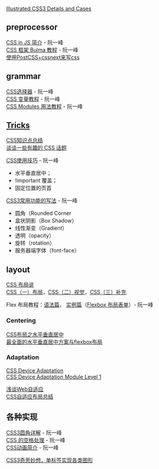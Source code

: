 [Illustrated CSS3 Details and Cases](https://github.com/airen/CSS3)  

## preprocessor

[CSS in JS 简介](http://www.ruanyifeng.com/blog/2017/04/css_in_js.html) - 阮一峰  
[CSS 框架 Bulma 教程](http://www.ruanyifeng.com/blog/2017/10/bulma.html) - 阮一峰  
[使用PostCSS+cssnext来写css](http://www.zhaiqianfeng.com/2017/07/postcss-autoprefixer-cssnext.html)  

## grammar

[CSS选择器](http://www.ruanyifeng.com/blog/2009/03/css_selectors.html) - 阮一峰  
[CSS 变量教程](http://www.ruanyifeng.com/blog/2017/05/css-variables.html) - 阮一峰  
[CSS Modules 用法教程](http://www.ruanyifeng.com/blog/2016/06/css_modules.html) - 阮一峰  

## [Tricks](https://css-tricks.com/)

[CSS知识点总结](https://www.cnblogs.com/Ruth92/p/5206651.html)  
[谈谈一些有趣的 CSS 话题](https://github.com/chokcoco/iCSS)  

[CSS使用技巧](http://www.ruanyifeng.com/blog/2010/03/css_cookbook.html) - 阮一峰  

- 水平垂直居中；  
- !important 覆盖；  
- 固定位置的页首  

[CSS3常用功能的写法](http://www.ruanyifeng.com/blog/2010/03/cross-browser_css3_features.html) - 阮一峰  

- 圆角（Rounded Corner  
- 盒状阴影（Box Shadow）  
- 线性渐变（Gradient）  
- 透明（opacity）  
- 旋转（rotation）  
- 服务器端字体（font-face）  

## layout

[CSS 布局说](http://web.jobbole.com/92612/)  
[CSS（一）布局](https://www.cnblogs.com/bergwhite/p/6417800.html)，[CSS（二）视觉](http://www.cnblogs.com/bergwhite/p/6440256.html)，[CSS（三）补充](http://www.cnblogs.com/bergwhite/p/6485769.html)  

Flex 布局教程：[语法篇](http://www.ruanyifeng.com/blog/2015/07/flex-grammar.html)、 [实例篇](http://www.ruanyifeng.com/blog/2015/07/flex-examples.html)（[Flexbox 布局表单](http://www.ruanyifeng.com/blog/2018/10/flexbox-form.html)）- 阮一峰  

### Centering

[CSS布局之水平垂直居中](https://div.io/topic/1155)  
[最全面的水平垂直居中方案与flexbox布局](https://www.cnblogs.com/coco1s/p/4444383.html)  

### Adaptation

[CSS Device Adaptation](https://developer.mozilla.org/en-US/docs/Web/CSS/CSS_Device_Adaptation)  
[CSS Device Adaptation Module Level 1](https://www.w3.org/TR/css-device-adapt-1/)  

[浅谈Web自适应](https://www.cnblogs.com/constantince/p/5708930.html)  
[CSS自适应布局总结](http://web.jobbole.com/86080/)  

## 各种实现

[CSS3圆角详解](http://www.ruanyifeng.com/blog/2010/12/detailed_explanation_of_css3_rounded_corners.html) - 阮一峰  
[CSS 的空格处理](http://www.ruanyifeng.com/blog/2018/07/white-space.html) - 阮一峰  
[CSS动画简介](http://www.ruanyifeng.com/blog/2014/02/css_transition_and_animation.html) - 阮一峰  

[CSS3奇思妙想，单标签实现各类图形](https://github.com/chokcoco/magicCss)  
